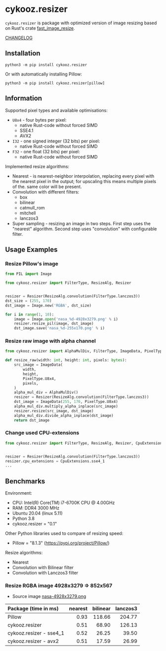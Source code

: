 # cykooz.resizer

```cykooz.resizer``` is package with optimized version of image resizing
based on Rust's crate [fast_image_resize](https://crates.io/crates/fast_image_resize).

[CHANGELOG](https://github.com/Cykooz/cykooz.resizer/blob/main/CHANGES.md)

## Installation

```shell
python3 -m pip install cykooz.resizer
```

Or with automatically installing Pillow:

```shell
python3 -m pip install cykooz.resizer[pillow]
```

## Information

Supported pixel types and available optimisations:
- ``U8x4`` - four bytes per pixel:
  - native Rust-code without forced SIMD
  - SSE4.1
  - AVX2
- ``I32`` - one signed integer (32 bits) per pixel:
  - native Rust-code without forced SIMD
- ``F32`` - one float (32 bits) per pixel:
  - native Rust-code without forced SIMD

Implemented resize algorithms:
- Nearest - is nearest-neighbor interpolation, replacing every pixel with the 
  nearest pixel in the output; for upscaling this means multiple pixels of the.
  same color will be present.
- Convolution with different filters:
  - box
  - bilinear
  - catmull_rom
  - mitchell
  - lanczos3
- Super sampling - resizing an image in two steps.
  First step uses the "nearest" algorithm. Second step uses "convolution" 
  with configurable filter.


## Usage Examples

### Resize Pillow's image

```python
from PIL import Image

from cykooz.resizer import FilterType, ResizeAlg, Resizer


resizer = Resizer(ResizeAlg.convolution(FilterType.lanczos3))
dst_size = (255, 170)
dst_image = Image.new('RGBA', dst_size)

for i in range(1, 10):
    image = Image.open('nasa_%d-4928x3279.png' % i)
    resizer.resize_pil(image, dst_image)
    dst_image.save('nasa_%d-255x170.png' % i)
```

### Resize raw image with alpha channel

```python
from cykooz.resizer import AlphaMulDiv, FilterType, ImageData, PixelType, ResizeAlg, Resizer

def resize_raw(width: int, height: int, pixels: bytes):
    src_image = ImageData(
        width,
        height,
        PixelType.U8x4,
        pixels,
    )
    alpha_mul_div = AlphaMulDiv()
    resizer = Resizer(ResizeAlg.convolution(FilterType.lanczos3))
    dst_image = ImageData(255, 170, PixelType.U8x4)
    alpha_mul_div.multiply_alpha_inplace(src_image)
    resizer.resize(src_image, dst_image)
    alpha_mul_div.divide_alpha_inplace(dst_image)    
    return dst_image
```

### Change used CPU-extensions

```python
from cykooz.resizer import FilterType, ResizeAlg, Resizer, CpuExtensions


resizer = Resizer(ResizeAlg.convolution(FilterType.lanczos3))
resizer.cpu_extensions = CpuExtensions.sse4_1
...
```

## Benchmarks

Environment:
- CPU: Intel(R) Core(TM) i7-6700K CPU @ 4.00GHz
- RAM: DDR4 3000 MHz
- Ubuntu 20.04 (linux 5.11)
- Python 3.8
- cykooz.resizer = "0.1"

Other Python libraries used to compare of resizing speed:
- Pillow = "8.1.3" (https://pypi.org/project/Pillow/)

Resize algorithms:
- Nearest
- Convolution with Bilinear filter
- Convolution with Lanczos3 filter

### Resize RGBA image 4928x3279 => 852x567

- Source image [nasa-4928x3279.png](https://github.com/Cykooz/cykooz.resizer/blob/main/tests/data/nasa-4928x3279.png)

| Package (time in ms)    |   nearest |   bilinear |   lanczos3 |
|:------------------------|----------:|-----------:|-----------:|
| Pillow                  |      0.93 |     118.66 |     204.77 |
| cykooz.resizer          |      0.51 |      68.90 |     126.13 |
| cykooz.resizer - sse4_1 |      0.52 |      26.25 |      39.50 |
| cykooz.resizer - avx2   |      0.51 |      17.59 |      26.99 |
